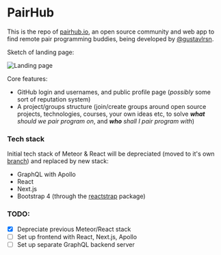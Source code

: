 # PairHub

This is the repo of [pairhub.io](https://pairhub.io), an open source community and web app to find remote pair programming buddies, being developed by [@gustavlrsn](https://twitter.com/gustavlrsn).

Sketch of landing page:

![Landing page](http://i.imgur.com/RSlG0Xi.png "Sketch of Landing page")

Core features:
- GitHub login and usernames, and public profile page (_possibly_ some sort of reputation system)
- A project/groups structure (join/create groups around open source projects, technologies, courses, your own ideas etc, to solve _**what** should we pair program on_, and _**who** shall I pair program with_)

### Tech stack
Initial tech stack of Meteor & React will be depreciated (moved to it's own [branch](https://github.com/pairhub/pairhub/tree/meteor)) and replaced by new stack:
- GraphQL with Apollo
- React
- Next.js
- Bootstrap 4 (through the [reactstrap](https://github.com/reactstrap/reactstrap) package)

### TODO:

- [X] Depreciate previous Meteor/React stack
- [ ] Set up frontend with React, Next.js, Apollo
- [ ] Set up separate GraphQL backend server
